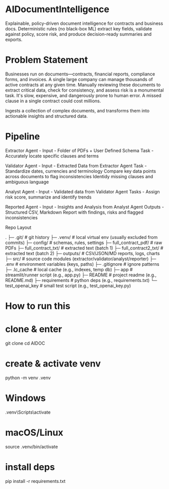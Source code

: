 # AIDocumentIntelligence

Explainable, policy-driven document intelligence for contracts and business docs.
Deterministic rules (no black-box ML) extract key fields, validate against policy, score risk, and produce decision-ready summaries and exports.

# Problem Statement
Businesses run on documents—contracts, financial reports, compliance forms, and invoices. A single large company can manage thousands of active contracts at any given time. Manually reviewing these documents to extract critical data, check for consistency, and assess risk is a monumental task. It's slow, expensive, and dangerously prone to human error. A missed clause in a single contract could cost millions.

Ingests a collection of complex documents, and transforms them into actionable insights and structured data.

# Pipeline

Extractor Agent - 
Input - Folder of PDFs + User Defined Schema 
Task - Accurately locate specific clauses and terms 

Validator Agent - 
Input - Extracted Data from Extractor Agent 
Task - Standardize dates, currencies and terminology
Compare key data points across documents to flag inconsistencies
Identidy missing clauses and ambiguous language

Analyst Agent - 
Input - Validated data from Validator Agent
Tasks - Assign risk score, summarize and identify trends

Reported Agent - 
Input - Insights and Analysis from Analyst Agent
Outputs - Structured CSV, Markdown Report with findings, risks and flagged inconsistencies

Repo Layout

.
├─ .git/                    # git history
├─ .venv/                   # local virtual env (usually excluded from commits)
├─ config/                  # schemas, rules, settings
├─ full_contract_pdf/       # raw PDFs
├─ full_contract_txt/       # extracted text (batch 1)
├─ full_contract2_txt/      # extracted text (batch 2)
├─ outputs/                 # CSV/JSON/MD reports, logs, charts
├─ src/                     # source code modules (extractor/validator/analyst/reporter)
├─ .env                     # environment variables (keys, paths)
├─ .gitignore               # ignore patterns
├─ .lc_cache                # local cache (e.g., indexes, temp db)
├─ app                      # streamlit/runner script (e.g., app.py)
├─ README                   # project readme (e.g., README.md)
├─ requirements             # python deps (e.g., requirements.txt)
└─ test_openai_key          # small test script (e.g., test_openai_key.py)

# How to run this
# clone & enter
git clone <your-repo-url>
cd AIDOC

# create & activate venv
python -m venv .venv
# Windows
.venv\Scripts\activate
# macOS/Linux
source .venv/bin/activate

# install deps
pip install -r requirements.txt


